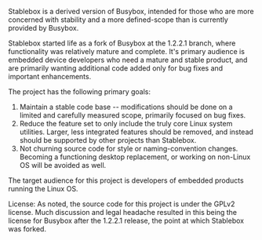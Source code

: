 Stablebox is a derived version of Busybox, intended for those who are more concerned with stability and a more defined-scope than is currently provided by Busybox.

Stablebox started life as a fork of Busybox at the 1.2.2.1 branch, where functionality was relatively mature and complete.  It's primary audience is embedded device developers who need a mature and stable product, and are primarily wanting additional code added only for bug fixes and important enhancements.

The project has the following primary goals:
  1. Maintain a stable code base -- modifications should be done on a limited and carefully measured scope, primarily focused on bug fixes.
  1. Reduce the feature set to only include the truly core Linux system utilities.  Larger, less integrated features should be removed, and instead should be supported by other projects than Stablebox.
  1. Not churning source code for style or naming-convention changes.  Becoming a functioning desktop replacement, or working on non-Linux OS will be avoided as well.

The target audience for this project is developers of embedded products running the Linux OS.

License:
As noted, the source code for this project is under the GPLv2 license.  Much discussion and legal headache resulted in this being the license for Busybox after the 1.2.2.1 release, the point at which Stablebox was forked.
